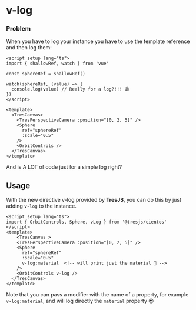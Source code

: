 # v-log

### Problem

When you have to log your instance you have to use the template reference and then log them:

```vue
<script setup lang="ts">
import { shallowRef, watch } from 'vue'

const sphereRef = shallowRef()

watch(sphereRef, (value) => {
  console.log(value) // Really for a log?!!! 😫
})
</script>

<template>
  <TresCanvas>
    <TresPerspectiveCamera :position="[0, 2, 5]" />
    <Sphere
      ref="sphereRef"
      :scale="0.5"
    />
    <OrbitControls />
  </TresCanvas>
</template>
```

And is A LOT of code just for a simple log right?

## Usage

With the new directive v-log provided by **TresJS**, you can do this by just adding `v-log` to the instance.

```vue{2,10,12}
<script setup lang="ts">
import { OrbitControls, Sphere, vLog } from '@tresjs/cientos'
</script>
<template>
    <TresCanvas >
    <TresPerspectiveCamera :position="[0, 2, 5]" />
    <Sphere
      ref="sphereRef"
      :scale="0.5"
      v-log:material  <!-- will print just the material 🎉 -->
    />
    <OrbitControls v-log />
  </TresCanvas>
</template>
```

Note that you can pass a modifier with the name of a property, for example `v-log:material`, and will log directly the `material` property 😍
